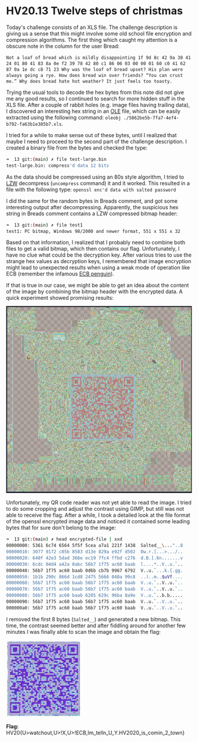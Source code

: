 # HV20.13 Twelve steps of christmas

Today's challenge consists of an XLS file. The challenge description is giving us a sense that this might involve some old school file encryption and compression algorithms. The first thing which caught my attention is a obscure note in the column for the user Bread:

```
Not a loaf of bread which is mildly disappointing 1f 9d 8c 42 9a 38 41 24 01 80 41 83 8a 0e f2 39 78 42 80 c1 86 06 03 00 00 01 60 c0 41 62 87 0a 1e dc c8 71 23 Why was the loaf of bread upset? His plan were always going a rye. How does bread win over friends? “You can crust me.” Why does bread hate hot weather? It just feels too toasty.
```

Trying the usual tools to decode the hex bytes from this note did not give me any good results, so I continued to search for more hidden stuff in the XLS file. After a couple of rabbit holes (e.g. image files having trailing data), I discovered an interesting hex string in an [OLE](https://forensicswiki.xyz/wiki/index.php?title=OLE_Compound_File) file, which can be easily extracted using the following command: `oleobj ./5862be5b-7fa7-4ef4-b792-fa63b1e385b7.xls`.

I tried for a while to make sense out of these bytes, until I realized that maybe I need to proceed to the second part of the challenge description. I created a binary file from the bytes and checked the type:

```bash
➜  13 git:(main) ✗ file test-large.bin
test-large.bin: compress'd data 12 bits
```

As the data should be compressed using an 80s style algorithm, I tried to [LZW](https://en.wikipedia.org/wiki/Lempel%E2%80%93Ziv%E2%80%93Welch) decompress (`uncompress` command) it and it worked. This resulted in a file with the following type: `openssl enc'd data with salted password`

I did the same for the random bytes in Breads comment, and got some interesting output after decompressing. Apparently, the suspicious hex string in Breads comment contains a LZW compressed bitmap header:

```bash
➜  13 git:(main) ✗ file test1
test1: PC bitmap, Windows 98/2000 and newer format, 551 x 551 x 32
```

Based on that information, I realized that I probably need to combine both files to get a valid bitmap, which then contains our flag. Unfortunately, I have no clue what could be the decryption key. After various tries to use the strange hex values as decryption keys, I remembered that image encryption might lead to unexpected results when using a weak mode of operation like ECB (remember the infamous [ECB penguin](https://crypto.stackexchange.com/questions/14487/can-someone-explain-the-ecb-penguin)).

If that is true in our case, we might be able to get an idea about the content of the image by combining the bitmap header with the encrypted data. A quick experiment showed promising results:

![Encrypted image](./basic-screenshotted.png)

Unfortunately, my QR code reader was not yet able to read the image. I tried to do some cropping and adjust the contrast using GIMP, but still was not able to receive the flag. After a while, I took a detailed look at the file format of the openssl encrypted image data and noticed it contained some leading bytes that for sure don't belong to the image:

```bash
➜  13 git:(main) ✗ head encrypted-file | xxd
00000000: 5361 6c74 6564 5f5f 5cea a7a1 221f 1438  Salted__\..."..8
00000010: 3077 9172 c85b 8583 d13e 829a e92f d502  0w.r.[...>.../..
00000020: 640f 42e3 5dad 366e ec19 7fc4 ffbd c276  d.B.].6n.......v
00000030: 6cdc 04d4 a42a 0abc 56b7 1f75 ac60 baab  l....*..V..u.`..
00000040: 56b7 1f75 ac60 baab 0d6b cb7b 9967 6792  V..u.`...k.{.gg.
00000050: 1b1b 290c 866d 1cd8 2475 5666 040a 99c8  ..)..m..$uVf....
00000060: 56b7 1f75 ac60 baab 56b7 1f75 ac60 baab  V..u.`..V..u.`..
00000070: 56b7 1f75 ac60 baab 56b7 1f75 ac60 baab  V..u.`..V..u.`..
00000080: 56b7 1f75 ac60 baab 6205 629c 96ba 8a9e  V..u.`..b.b.....
00000090: 56b7 1f75 ac60 baab 56b7 1f75 ac60 baab  V..u.`..V..u.`..
000000a0: 56b7 1f75 ac60 baab 56b7 1f75 ac60 baab  V..u.`..V..u.`..
```

I removed the first 8 bytes (`Salted__`) and generated a new bitmap. This time, the contrast seemed better and after fiddling around for another few minutes I was finally able to scan the image and obtain the flag:

![QR Code](./flag-screenshot.jpg)

**Flag:** HV20{U>watchout,U>!X,U>!ECB,Im_telln_U_Y.HV2020_is_comin_2_town}
